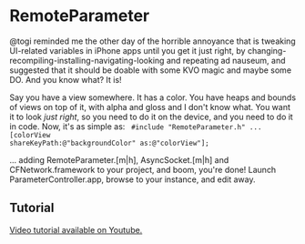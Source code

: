RemoteParameter
===========================

@togi reminded me the other day of the horrible annoyance that is tweaking UI-related variables in iPhone apps until you get it just right, by changing-recompiling-installing-navigating-looking and repeating ad nauseum, and suggested that it should be doable with some KVO magic and maybe some DO. And you know what? It is!

Say you have a view somewhere. It has a color. You have heaps and bounds of views on top of it, with alpha and gloss and I don't know what. You want it to look *just right*, so you need to do it on the device, and you need to do it in code. Now, it's as simple as:
<code>
    #include "RemoteParameter.h"
    ...
    [colorView shareKeyPath:@"backgroundColor" as:@"colorView"];
</code>

... adding RemoteParameter.[m|h], AsyncSocket.[m|h] and CFNetwork.framework to your project, and boom, you're done! Launch ParameterController.app, browse to your instance, and edit away.

Tutorial
---------------

[Video tutorial available on Youtube.](http://www.youtube.com/watch?v=2ffDsZInBss)

<object width="512" height="384"><param name="movie" value="http://www.youtube.com/v/2ffDsZInBss&hl=en_US&fs=1&"></param><param name="allowFullScreen" value="true"></param><param name="allowscriptaccess" value="always"></param><embed src="http://www.youtube.com/v/2ffDsZInBss&hl=en_US&fs=1&" type="application/x-shockwave-flash" allowscriptaccess="always" allowfullscreen="true" width="512" height="384"></embed></object>